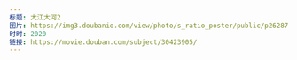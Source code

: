 ```yaml
---
标题: 大江大河2
图片: https://img3.doubanio.com/view/photo/s_ratio_poster/public/p2628760333.jpg
时时: 2020
链接: https://movie.douban.com/subject/30423905/
---
```

